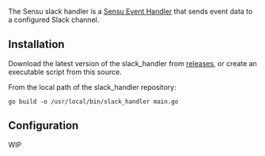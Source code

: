 The Sensu slack handler is a [Sensu Event Handler][1] that sends event data to
a configured Slack channel.

## Installation

Download the latest version of the slack_handler from [releases][2],
or create an executable script from this source.

From the local path of the slack_handler repository:
```
go build -o /usr/local/bin/slack_handler main.go
```

## Configuration

WIP

[1]: https://docs.sensu.io/sensu-core/2.0/reference/handlers/#how-do-sensu-handlers-work
[2]: https://github.com/sensu/slack_handler/releases
